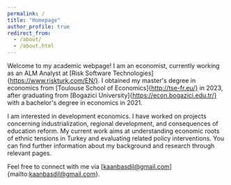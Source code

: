 ```yaml
---
permalink: /
title: "Homepage"
author_profile: true
redirect_from: 
  - /about/
  - /about.html
---
```

Welcome to my academic webpage! I am an economist, currently working as an ALM Analyst at [Risk Software Technologies]{https://www.riskturk.com/EN/}. I obtained my master's degree in economics from [Toulouse School of Economics]{http://tse-fr.eu/} in 2023, after graduating from [Bogazici University]{https://econ.bogazici.edu.tr/} with a bachelor's degree in economics in 2021.

I am interested in development economics. I have worked on projects concerning industrialization, regional development, and consequences of education reform. My current work aims at understanding economic roots of ethnic tensions in Turkey and evaluating related policy interventions. You can find further information about my background and research through relevant pages.

Feel free to connect with me via [kaanbasdil@gmail.com]{mailto:kaanbasdil@gmail.com}. 
